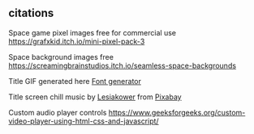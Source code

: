 ## citations

Space game pixel images free for commercial use https://grafxkid.itch.io/mini-pixel-pack-3

Space background images free https://screamingbrainstudios.itch.io/seamless-space-backgrounds

Title GIF generated here <a href="https://www.textstudio.com/">Font generator</a>

Title screen chill music by <a href="https://pixabay.com/users/lesiakower-25701529/?utm_source=link-attribution&utm_medium=referral&utm_campaign=music&utm_content=178551">Lesiakower</a> from <a href="https://pixabay.com/music//?utm_source=link-attribution&utm_medium=referral&utm_campaign=music&utm_content=178551">Pixabay</a>

Custom audio player controls https://www.geeksforgeeks.org/custom-video-player-using-html-css-and-javascript/